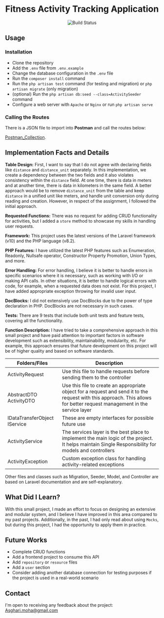 
<h1 align="center"> Fitness Activity Tracking Application </h1>

<p align="center">
<img src="https://github.com/laravel/framework/workflows/tests/badge.svg" alt="Build Status">
</p>

## Usage

### Installation
* Clone the repository
* Add the `.env` file from `.env.example`
* Change the database configuration in the `.env` file
* Run the `composer install` command
* Run the `php artisan test` command (for testing and migration) or `php artisan migrate` (only migration)
* (optional) Run the `php artisan db:seed --class=ActivitySeeder` command
* Configure a web server with `Apache` or `Nginx` or run `php artisan serve`

### Calling the Routes

There is a JSON file to import into **Postman** and call the routes below:

[Postman_Collection](./public/Fitness%20Activity%20Tracker%20API.postman_collection.json).

## Implementation Facts and Details

**Table Design:** First, I want to say that I do not agree with declaring fields like `distance` and `distance_unit` separately. 
In this implementation, we create a dependency between the two fields and it also violates consistency within the `distance` field. 
At one time, there is data in meters and at another time, there is data in kilometers in the same field. 
A better approach would be to remove `distance_unit` from the table and keep `distance` in a unified unit like meters, and handle unit conversion only during reading and creation.
However, in respect of the assignment, I followed the initial approach.

**Requested Functions:** There was no request for adding CRUD functionality for activities, but I added a `store` method to showcase my skills in handling user requests.

**Framework:** This project uses the latest versions of the Laravel framework (v10) and the PHP language (v8.2).

**PHP Features:** I have utilized the latest PHP features such as Enumeration, Readonly, Nullsafe operator, Constructor Property Promotion, Union Types, and more.

**Error Handling:** For error handling, I believe it is better to handle errors in specific scenarios where it is necessary, such as working with I/O or making API calls. In other situations, it is better to handle logical errors with code, for example, when a requested data does not exist. For this project, I have added appropriate exception throwing for invalid user input.

**DocBlocks:** I did not extensively use DocBlocks due to the power of type declaration in PHP. DocBlocks are not necessary in such cases.

**Tests:** There are 9 tests that include both unit tests and feature tests, covering all the functionality.

**Function Description:** I have tried to take a comprehensive approach in this small project and have paid attention to important factors in software development such as extensibility, maintainability, modularity, etc. 
For example, this approach ensures that future development on this project will be of higher quality and based on software standards.

| Folders/Files                 | Description                                                                                                     |
|-------------------------------|-----------------------------------------------------------------------------------------------------------------|
| ActivityRequest               | Use this file to handle requests before sending them to the controller                                          |
| AbstractDTO  ActivityDTO      | Use this file to create an appropriate object for a request and send it to the request with this approach. This allows for better request management in the service layer |
| IDataTransferObject  IService | These are empty interfaces for possible future use                                                              |
| ActivityService               | The services layer is the best place to implement the main logic of the project. It helps maintain Single Responsibility for models and controllers                       |
| ActivityException             | Custom exception class for handling activity-related exceptions                                                 |

Other files and classes such as Migration, Seeder, Model, and Controller are based on Laravel documentation and are self-explanatory.

## What Did I Learn?

With this small project, I made an effort to focus on designing an extensive and modular system, and I believe I have improved in this area compared to my past projects. Additionally, in the past, I had only read about using `Mocks`, but during this project, I had the opportunity to apply them in practice.

## Future Works

* Complete CRUD functions
* Add a frontend project to consume this API
* Add `repository` or `resource` files
* Add a `user` section
* Consider adding another database connection for testing purposes if the project is used in a real-world scenario

## Contact

I'm open to receiving any feedback about the project:
[Asghari.moha@gmail.com](mailto:Asghari.moha@gmail.com)